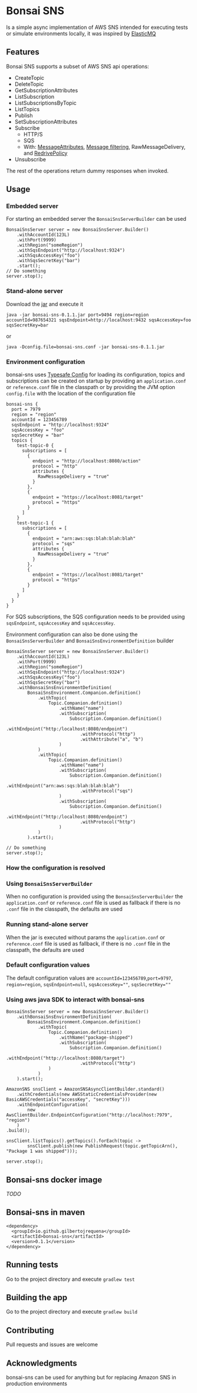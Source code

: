 # Bonsai SNS

Is a simple async implementation of AWS SNS intended for executing tests or simulate environments locally, it was inspired by [ElasticMQ](https://github.com/softwaremill/elasticmq)

## Features

Bonsai SNS supports a subset of AWS SNS api operations:
* CreateTopic
* DeleteTopic
* GetSubscriptionAttributes
* ListSubscription
* ListSubscriptionsByTopic
* ListTopics
* Publish
* SetSubscriptionAttributes
* Subscribe
  * HTTP/S
  * SQS
  * With: [MessageAttributes](https://docs.aws.amazon.com/sns/latest/dg/sns-message-attributes.html), [Message filtering](https://docs.aws.amazon.com/sns/latest/dg/sns-subscription-filter-policies.html#subscription-filter-policy-constraints), RawMessageDelivery, and  [RedrivePolicy](https://docs.aws.amazon.com/sns/latest/dg/sns-dead-letter-queues.html)
* Unsubscribe

The rest of the operations return dummy responses when invoked.

## Usage
### Embedded server

For starting an embedded server the `BonsaiSnsServerBuilder` can be used
```
BonsaiSnsServer server = new BonsaiSnsServer.Builder()
    .withAccountId(123L)
    .withPort(9999)
    .withRegion("someRegion")
    .withSqsEndpoint("http://localhost:9324")
    .withSqsAccessKey("foo")
    .withSqsSecretKey("bar")
    .start();
// Do something
server.stop();
```

### Stand-alone server

Download the [jar](https://repo1.maven.org/maven2/io/github/gilbertojrequena/bonsai-sns/0.1.1/bonsai-sns-0.1.1.jar) and execute it 

`java -jar bonsai-sns-0.1.1.jar port=9494 region=region accountId=987654321 sqsEndpoint=http://localhost:9432 sqsAccessKey=foo sqsSecretKey=bar`

or 

`java -Dconfig.file=bonsai-sns.conf -jar bonsai-sns-0.1.1.jar`

### Environment configuration
bonsai-sns uses [Typesafe Config](https://github.com/lightbend/config) for loading its configuration, topics and subscriptions can be created on startup by providing an `application.conf` 
or `reference.conf` file in the classpath or by providing the JVM option `config.file` with the location of the 
configuration file 

```
bonsai-sns {
  port = 7979
  region = "region"
  accountId = 123456789
  sqsEndpoint = "http://localhost:9324"
  sqsAccessKey = "foo"
  sqsSecretKey = "bar"
  topics {
    test-topic-0 {
      subscriptions = [
        {
          endpoint = "http://localhost:8080/action"
          protocol = "http"
          attributes {
            RawMessageDelivery = "true"
          }
        },
        {
          endpoint = "https://localhost:8081/target"
          protocol = "https"
        }
      ]
    }
    test-topic-1 {
      subscriptions = [
        {
          endpoint = "arn:aws:sqs:blah:blah:blah"
          protocol = "sqs"
          attributes {
            RawMessageDelivery = "true"
          }
        },
        {
          endpoint = "https://localhost:8081/target"
          protocol = "https"
        }
      ]
    }
  }
}
```

For SQS subscriptions, the SQS configuration needs to be provided using `sqsEndpoint`, `sqsAccessKey` and `sqsAccessKey`.

Environment configuration can also be done using the `BonsaiSnsServerBuilder` and 
`BonsaiSnsEnvironmentDefinition` builder

```
BonsaiSnsServer server = new BonsaiSnsServer.Builder()
    .withAccountId(123L)
    .withPort(9999)
    .withRegion("someRegion")
    .withSqsEndpoint("http://localhost:9324")
    .withSqsAccessKey("foo")
    .withSqsSecretKey("bar")
    .withBonsaiSnsEnvironmentDefinition(
        BonsaiSnsEnvironment.Companion.definition()
            .withTopic(
                Topic.Companion.definition()
                    .withName("name")
                    .withSubscription(
                        Subscription.Companion.definition()
                            .withEndpoint("http:/localhost:8080/endpoint")
                            .withProtocol("http")
                            .withAttribute("a", "b")
                    )
            )
            .withTopic(
                Topic.Companion.definition()
                    .withName("name")
                    .withSubscription(
                        Subscription.Companion.definition()
                            .withEndpoint("arn:aws:sqs:blah:blah:blah")
                            .withProtocol("sqs")
                    )
                    .withSubscription(
                        Subscription.Companion.definition()
                            .withEndpoint("http:/localhost:8080/endpoint")
                            .withProtocol("http")
                    )
            )
        ).start();

// Do something
server.stop();
```

### How the configuration is resolved

### Using `BonsaiSnsServerBuilder`

When no configuration is provided using the `BonsaiSnsServerBuilder` the `application.conf` or `reference.conf`
file is used as fallback if there is no `.conf` file in the classpath, the defaults are used

### Running stand-alone server

When the jar is executed without params the `application.conf` or `reference.conf`
file is used as fallback, if there is no `.conf` file in the classpath, the defaults are used 

### Default configuration values
The default configuration values are `accountId=123456789`,`port=9797`, 
`region=region`, `sqsEndpoint=null`, `sqsAccessKey=""`, `sqsSecretKey=""`

### Using aws java SDK to interact with bonsai-sns

```
BonsaiSnsServer server = new BonsaiSnsServer.Builder()
    .withBonsaiSnsEnvironmentDefinition(
        BonsaiSnsEnvironment.Companion.definition()
            .withTopic(
                Topic.Companion.definition()
                    .withName("package-shipped")
                    .withSubscription(
                        Subscription.Companion.definition()
                            .withEndpoint("http://localhost:8080/target")
                            .withProtocol("http")
                )
            )
    ).start();

AmazonSNS snsClient = AmazonSNSAsyncClientBuilder.standard()
    .withCredentials(new AWSStaticCredentialsProvider(new BasicAWSCredentials("accessKey", "secretKey")))
    .withEndpointConfiguration(
        new AwsClientBuilder.EndpointConfiguration("http://localhost:7979", "region")
    )
.build();

snsClient.listTopics().getTopics().forEach(topic ->
        snsClient.publish(new PublishRequest(topic.getTopicArn(), "Package 1 was shipped")));

server.stop();
```


## Bonsai-sns docker image

*TODO*

## Bonsai-sns in maven 

```
<dependency>
  <groupId>io.github.gilbertojrequena</groupId>
  <artifactId>bonsai-sns</artifactId>
  <version>0.1.1</version>
</dependency>
```

## Running tests

Go to the project directory and execute `gradlew test`

## Building the app

Go to the project directory and execute `gradlew build`

## Contributing
Pull requests and issues are welcome 

## Acknowledgments
bonsai-sns can be used for anything but for replacing Amazon SNS in production environments

 
